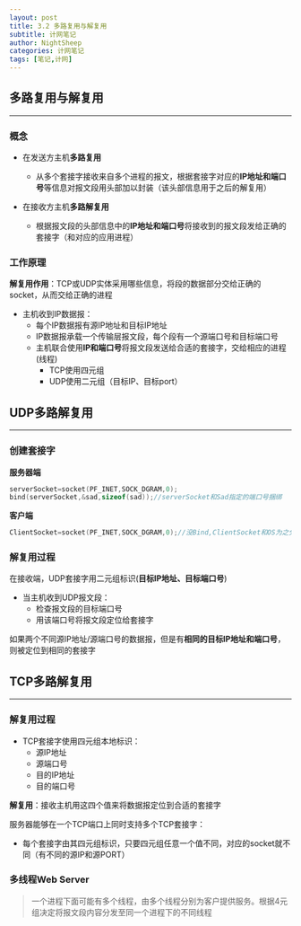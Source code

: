 ```yaml
---
layout: post
title: 3.2 多路复用与解复用
subtitle: 计网笔记
author: NightSheep
categories: 计网笔记
tags: [笔记,计网]
---
```

## 多路复用与解复用
---
### 概念

- 在发送方主机**多路复用**
	- 从多个套接字接收来自多个进程的报文，根据套接字对应的**IP地址和端口号**等信息对报文段用头部加以封装（该头部信息用于之后的解复用）  

- 在接收方主机**多路解复用**
	- 根据报文段的头部信息中的**IP地址和端口号**将接收到的报文段发给正确的套接字（和对应的应用进程）  

### 工作原理

**解复用作用**：TCP或UDP实体采用哪些信息，将段的数据部分交给正确的socket，从而交给正确的进程  

- 主机收到IP数据报：
	- 每个IP数据报有源IP地址和目标IP地址
	- IP数据报承载一个传输层报文段，每个段有一个源端口号和目标端口号
	- 主机联合使用**IP和端口号**将报文段发送给合适的套接字，交给相应的进程(线程)
		- TCP使用四元组
		- UDP使用二元组（目标IP、目标port）

## UDP多路解复用
---
### 创建套接字

**服务器端**
```cpp
serverSocket=socket(PF_INET,SOCK_DGRAM,0);
bind(serverSocket,&sad,sizeof(sad));//serverSocket和Sad指定的端口号捆绑
```
**客户端**
```cpp
ClientSocket=socket(PF_INET,SOCK_DGRAM,0);//没Bind,ClientSocket和OS为之分配的某个端口号捆绑（客户端使用什么端口号无所谓，客户端主动找服务器）
```

### 解复用过程

在接收端，UDP套接字用二元组标识(**目标IP地址、目标端口号**)  

- 当主机收到UDP报文段：
	- 检查报文段的目标端口号
	- 用该端口号将报文段定位给套接字  

如果两个不同源IP地址/源端口号的数据报，但是有**相同的目标IP地址和端口号**，则被定位到相同的套接字

## TCP多路解复用
---
### 解复用过程

- TCP套接字使用四元组本地标识：
	- 源IP地址
	- 源端口号
	- 目的IP地址
	- 目的端口号

**解复用**：接收主机用这四个值来将数据报定位到合适的套接字  

服务器能够在一个TCP端口上同时支持多个TCP套接字：
- 每个套接字由其四元组标识，只要四元组任意一个值不同，对应的socket就不同（有不同的源IP和源PORT）  

### 多线程Web Server

>一个进程下面可能有多个线程，由多个线程分别为客户提供服务。根据4元组决定将报文段内容分发至同一个进程下的不同线程

